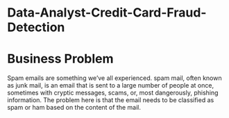 # Data-Analyst-Credit-Card-Fraud-Detection
# Business Problem
Spam emails are something we’ve all experienced. spam mail, often known as junk mail, is an email that is sent to a large number of people at once, sometimes with cryptic messages, scams, or, most dangerously,  phishing information. The problem here is that the email needs to be classified as spam or ham based on the content of the mail.
